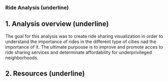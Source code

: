 ### Ride Analysis (underline)

## 1. Analysis overview (underline)

The goal for this analysis was to create ride sharing visualization in order to understand the importance of rides in the different type of cities nad the importance of it. The ultimate purpouse is to improve and promote acces to ride sharing services and determinate affordability for underprivileged neighborhoods.

## 2. Resources (underline)

